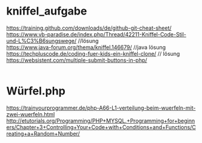 ﻿# kniffel_aufgabe
https://training.github.com/downloads/de/github-git-cheat-sheet/ <br>
https://www.vb-paradise.de/index.php/Thread/42211-Kniffel-Code-Stil-und-L%C3%B6sungswege/ //lösung <br>
https://www.java-forum.org/thema/kniffel.146679/ //java lösung <br>
https://techpluscode.de/coding-fuer-kids-ein-kniffel-clone/ // lösung <br>
https://websistent.com/multiple-submit-buttons-in-php/ <br>
<br> 
# Würfel.php
https://trainyourprogrammer.de/php-A66-L1-verteilung-beim-wuerfeln-mit-zwei-wuerfeln.html <br>
http://etutorials.org/Programming/PHP+MYSQL.+Programming+for+beginners/Chapter+3+Controlling+Your+Code+with+Conditions+and+Functions/Creating+a+Random+Number/ <br>
